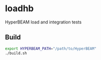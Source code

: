 loadhb
=====

HyperBEAM load and integration tests

Build
-----

```sh
export HYPERBEAM_PATH="/path/to/HyperBEAM"
./build.sh
```

